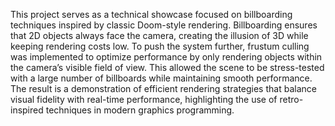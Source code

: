 This project serves as a technical showcase focused on billboarding techniques inspired by classic Doom-style rendering. Billboarding ensures that 2D objects always face the camera, creating the illusion of 3D while keeping rendering costs low. To push the system further, frustum culling was implemented to optimize performance by only rendering objects within the camera’s visible field of view. This allowed the scene to be stress-tested with a large number of billboards while maintaining smooth performance. The result is a demonstration of efficient rendering strategies that balance visual fidelity with real-time performance, highlighting the use of retro-inspired techniques in modern graphics programming.